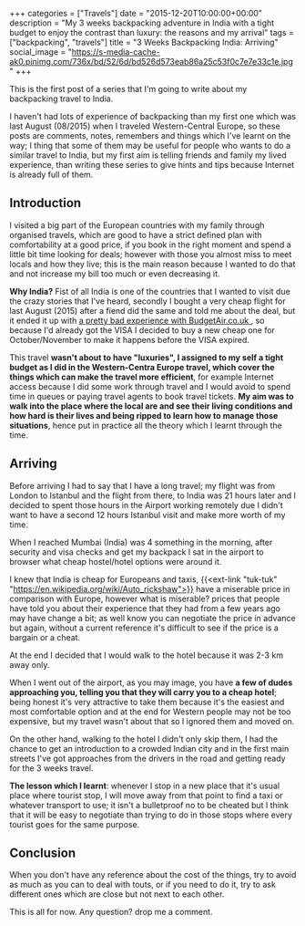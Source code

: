 +++
categories = ["Travels"]
date = "2015-12-20T10:00:00+00:00"
description = "My 3 weeks backpacking adventure in India with a tight budget to enjoy the contrast than luxury: the reasons and my arrival"
tags = ["backpacking", "travels"]
title = "3 Weeks Backpacking India: Arriving"
social_image = "https://s-media-cache-ak0.pinimg.com/736x/bd/52/6d/bd526d573eab86a25c53f0c7e7e33c1e.jpg"
+++

This is the first post of a series that I'm going to write about my backpacking travel to India.

I haven't had lots of experience of backpacking than my first one which was last August (08/2015) when I traveled Western-Central Europe, so these posts are comments, notes, remembers and things which I've learnt on the way; I thing that some of them may be useful for people who wants to do a similar travel to India, but my first aim is telling friends and family my lived experience, than writing these series to give hints and tips because Internet is already full of them.

## Introduction

I visited a big part of the European countries with my family through organised travels, which are good to have a strict defined plan with comfortability at a good price, if you book in the right moment and spend a little bit time looking for deals; however with those you almost miss to meet locals and how they live; this is the main reason because I wanted to do that and not increase my bill too much or even decreasing it.

__Why India?__ Fist of all India is one of the countries that I wanted to visit due the crazy stories that I've heard, secondly I bought a very cheap flight for last August (2015) after a fiend did the same and told me about the deal, but it ended it up with [a pretty bad experience with BudgetAir.co.uk ](https://www.trustpilot.com/review/budgetair.co.uk/55cb49990000ff0002fe89ac), so because I'd already got the VISA I decided to buy a new cheap one for October/November to make it happens before the VISA expired.

This travel __wasn't about to have "luxuries", I assigned to my self a tight budget as I did in the Western-Centra Europe travel, which cover the things which can make the travel more efficient__, for example Internet access because I did some work through travel and I would avoid to spend time in queues or paying travel agents to book travel tickets. __My aim was to walk into the place where the local are and see their living conditions and how hard is their lives and being ripped to learn how to manage those situations__, hence put in practice all the theory which I learnt through the time.


## Arriving

Before arriving I had to say that I have a long travel; my flight was from London to Istanbul and the flight from there, to India was 21 hours later and I decided to spent those hours in the Airport working remotely due I didn't want to have a second 12 hours Istanbul visit and make more worth of my time.

When I reached Mumbai (India) was 4 something in the morning, after security and visa checks and get my backpack I sat in the airport to browser what cheap hostel/hotel options were around it.

I knew that India is cheap for Europeans and taxis, {{<ext-link "tuk-tuk" "https://en.wikipedia.org/wiki/Auto_rickshaw">}} have a miserable price in comparison with Europe, however what is miserable? prices that people have told you about their experience that they had from a few years ago may have change a bit; as well know you can negotiate the price in advance but again, without a current reference it's difficult to see if the price is a bargain or a cheat.

At the end I decided that I would walk to the hotel because it was 2-3 km away only.

When I went out of the airport, as you may image, you have __a few of dudes approaching you, telling you that they will carry you to a cheap hotel__; being honest it's very attractive to take them because it's the easiest and most comfortable option and at the end for Western people may not be too expensive, but my travel wasn't about that so I ignored them and moved on.

On the other hand, walking to the hotel I didn't only skip them, I had the chance to get an introduction to a crowded Indian city and in the first main streets I've got approaches from the drivers in the road and getting ready for the 3 weeks travel.

__The lesson which I learnt__: whenever I stop in a new place that it's usual place where tourist stop, I will move away from that point to find a taxi or whatever transport to use; it isn't a bulletproof no to be cheated but I think that it will be easy to negotiate than trying to do in those stops where every tourist goes for the same purpose.

## Conclusion

When you don't have any reference about the cost of the things, try to avoid as much as you can to deal with touts, or if you need to do it, try to ask different ones which are close but not next to each other.

This is all for now.
Any question? drop me a comment.
